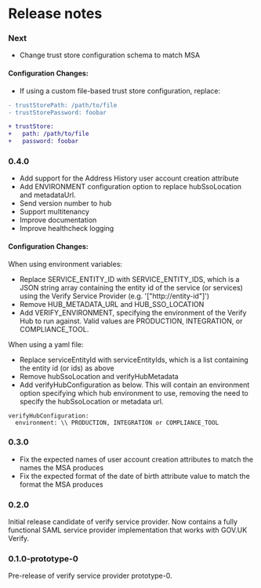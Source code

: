 Release notes
=============

### Next

* Change trust store configuration schema to match MSA

#### Configuration Changes:
* If using a custom file-based trust store configuration, replace: 
```diff
- trustStorePath: /path/to/file
- trustStorePassword: foobar

+ trustStore:
+   path: /path/to/file
+   password: foobar
```
### 0.4.0

* Add support for the Address History user account creation attribute
* Add ENVIRONMENT configuration option to replace hubSsoLocation and metadataUrl.
* Send version number to hub
* Support multitenancy
* Improve documentation
* Improve healthcheck logging

#### Configuration Changes:
When using environment variables:
* Replace SERVICE_ENTITY_ID with SERVICE_ENTITY_IDS, which is a JSON string array containing the entity id of the service (or services) using the Verify Service Provider (e.g. '["http://entity-id"]')
* Remove HUB_METADATA_URL and HUB_SSO_LOCATION
* Add VERIFY_ENVIRONMENT, specifying the environment of the Verify Hub to run against. Valid values are PRODUCTION, INTEGRATION, or COMPLIANCE_TOOL.

When using a yaml file:
* Replace serviceEntityId with serviceEntityIds, which is a list containing the entity id (or ids) as above
* Remove hubSsoLocation and verifyHubMetadata
* Add verifyHubConfiguration as below. This will contain an environment option specifying which hub environment to use, removing the need to specify the hubSsoLocation or metadata url.
```
verifyHubConfiguration:
  environment: \\ PRODUCTION, INTEGRATION or COMPLIANCE_TOOL
```

### 0.3.0

* Fix the expected names of user account creation attributes to match the names the MSA produces
* Fix the expected format of the date of birth attribute value to match the format the MSA produces

### 0.2.0

Initial release candidate of verify service provider. Now contains a fully
functional SAML service provider implementation that works with GOV.UK Verify.

### 0.1.0-prototype-0

Pre-release of verify service provider prototype-0.

